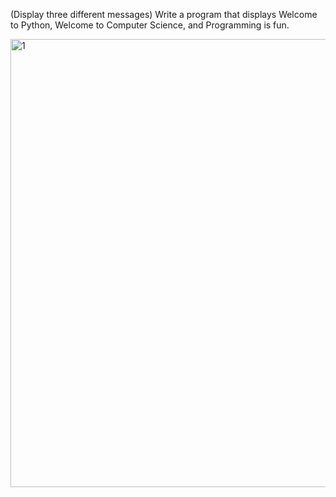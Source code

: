 (Display three different messages) Write a program that displays Welcome to
Python, Welcome to Computer Science, and Programming is fun.

<img width="717" alt="1" src="https://user-images.githubusercontent.com/110309198/198851092-d9fbcced-5200-4e02-8ccd-1362df04d34a.png">
